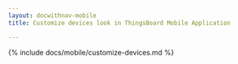 ```yaml
---
layout: docwithnav-mobile
title: Customize devices look in ThingsBoard Mobile Application

---
```


{% include docs/mobile/customize-devices.md %}
